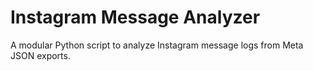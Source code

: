 # Instagram Message Analyzer
A modular Python script to analyze Instagram message logs from Meta JSON exports.
